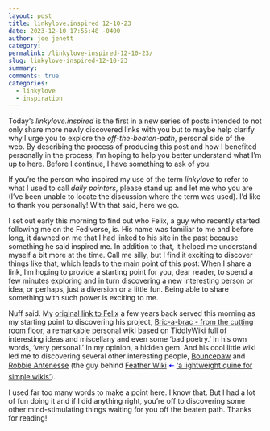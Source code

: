 ```yaml
---
layout: post
title: linkylove.inspired 12-10-23
date: 2023-12-10 17:55:48 -0400
author: joe jenett
category: 
permalink: /linkylove-inspired-12-10-23/
slug: linkylove-inspired-12-10-23
summary: 
comments: true
categories:
  - linkylove
  - inspiration
---
```

<p>
Today’s <em>linkylove.inspired</em> is the first in a new series of posts intended to not only share more newly discovered links with you but to maybe help clarify why I urge you to explore the <em>off-the-beaten-path</em>, personal side of the web. By describing the process of producing this post and how I benefited personally in the process, I’m hoping to help you better understand what I’m up to here. Before I continue, I have something to ask of you.
</p>
<p>
If you’re the person who inspired my use of the term <em>linkylove</em> to refer to what I used to call <em>daily pointers</em>, please stand up and let me who you are (I’ve been unable to locate the discussion where the term was used). I’d like to thank you personally! With that said, here we go.
</p>
<p>
I set out early this morning to find out who Felix, a guy who recently started following me on the Fediverse, is. His name was familiar to me and before long, it dawned on me that I had linked to his site in the past because something he said inspired me. In addition to that, it helped me understand myself a bit more at the time. Call me silly, but I find it exciting to discover things like that, which  leads to the main point of this post: When I share a link, I’m hoping to provide a starting point for you, dear reader, to spend a few minutes exploring and in turn discovering a new interesting person or idea, or perhaps, just a diversion or a little fun. Being able to share something with such power is exciting to me.
</p>
<p>
Nuff said. My <a href="https://simply.joejenett.com/4003/">original link to Felix</a> a few years back served this morning as my starting point to discovering his project, <a title=" Bric-a-brac - from the cutting room floor " href="https://felix.plesoianu.ro/wiki.html"> Bric-a-brac - from the cutting room floor</a>, a remarkable personal wiki based on TiddlyWiki full of interesting ideas and miscellany and even some ‘bad poetry.’ In his own words, ‘very personal.’ In my opinion, a hidden gem. And his cool little wiki led me to discovering several other interesting people, <a title="Bouncepaw" href="https://bouncepaw.com/">Bouncepaw</a> and <a title="Robbie Antenesse" href="https://robbie.antenesse.net/">Robbie Antenesse</a> (the guy behind <a href="https://feather.wiki/"> Feather Wiki</a> <span style="color:blue;">🠤</span> <a title="the dailywebthing archives" href="https://dwt-archives.joejenett.com/a-lightweight-quine-for-simple-wikis/">‘a lightweight quine for simple wikis’</a>).
</p>
<p>
I used far too many words to make a point here. I know that. But I had a lot of fun doing it and if I did anything right, you’re off to discovering some other mind-stimulating things waiting for you off the beaten path. Thanks for reading! 
</p>

<a href="https://brid.gy/publish/mastodon"></a>